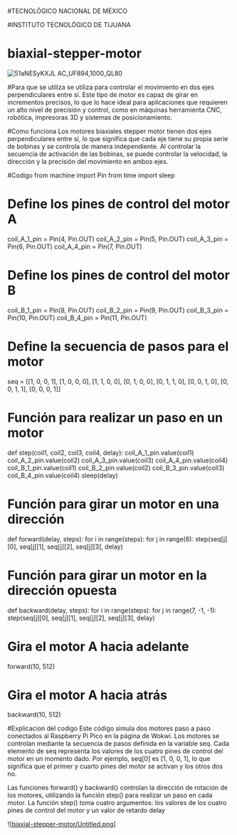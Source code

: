 #TECNOLÓGICO​ ​NACIONAL​ ​DE​ ​MÉXICO

#INSTITUTO TECNOLÓGICO DE TIJUANA


# biaxial-stepper-motor



![51aNESyKXJL _AC_UF894,1000_QL80_](https://user-images.githubusercontent.com/71302151/223566455-2b268791-2f77-4bae-96cc-3233d51f3472.jpg)

#Para que se utiliza
se utiliza para controlar el movimiento en dos ejes perpendiculares entre sí. Este tipo de motor es capaz de girar en incrementos precisos, lo que lo hace ideal para aplicaciones que requieren un alto nivel de precisión y control, como en máquinas herramienta CNC, robótica, impresoras 3D y sistemas de posicionamiento.

#Como funciona
Los motores biaxiales stepper motor tienen dos ejes perpendiculares entre sí, lo que significa que cada eje tiene su propia serie de bobinas y se controla de manera independiente. Al controlar la secuencia de activación de las bobinas, se puede controlar la velocidad, la dirección y la precisión del movimiento en ambos ejes.

#Codigo
from machine import Pin
from time import sleep

# Define los pines de control del motor A
coil_A_1_pin = Pin(4, Pin.OUT)
coil_A_2_pin = Pin(5, Pin.OUT)
coil_A_3_pin = Pin(6, Pin.OUT)
coil_A_4_pin = Pin(7, Pin.OUT)

# Define los pines de control del motor B
coil_B_1_pin = Pin(8, Pin.OUT)
coil_B_2_pin = Pin(9, Pin.OUT)
coil_B_3_pin = Pin(10, Pin.OUT)
coil_B_4_pin = Pin(11, Pin.OUT)

# Define la secuencia de pasos para el motor
seq = [[1, 0, 0, 1],
       [1, 0, 0, 0],
       [1, 1, 0, 0],
       [0, 1, 0, 0],
       [0, 1, 1, 0],
       [0, 0, 1, 0],
       [0, 0, 1, 1],
       [0, 0, 0, 1]]

# Función para realizar un paso en un motor
def step(coil1, coil2, coil3, coil4, delay):
    coil_A_1_pin.value(coil1)
    coil_A_2_pin.value(coil2)
    coil_A_3_pin.value(coil3)
    coil_A_4_pin.value(coil4)
    coil_B_1_pin.value(coil1)
    coil_B_2_pin.value(coil2)
    coil_B_3_pin.value(coil3)
    coil_B_4_pin.value(coil4)
    sleep(delay)

# Función para girar un motor en una dirección
def forward(delay, steps):
    for i in range(steps):
        for j in range(8):
            step(seq[j][0], seq[j][1], seq[j][2], seq[j][3], delay)

# Función para girar un motor en la dirección opuesta
def backward(delay, steps):
    for i in range(steps):
        for j in range(7, -1, -1):
            step(seq[j][0], seq[j][1], seq[j][2], seq[j][3], delay)

# Gira el motor A hacia adelante
forward(10, 512)

# Gira el motor A hacia atrás
backward(10, 512)

#Explicacion del codigo
Este código simula dos motores paso a paso conectados al Raspberry Pi Pico en la página de Wokwi. Los motores se controlan mediante la secuencia de pasos definida en la variable seq. Cada elemento de seq representa los valores de los cuatro pines de control del motor en un momento dado. Por ejemplo, seq[0] es [1, 0, 0, 1], lo que significa que el primer y cuarto pines del motor se activan y los otros dos no.

Las funciones forward() y backward() controlan la dirección de rotación de los motores, utilizando la función step() para realizar un paso en cada motor. La función step() toma cuatro argumentos: los valores de los cuatro pines de control del motor y un valor de retardo delay



![[biaxial-stepper-motor/Untitled.png](https://scontent.ftij1-2.fna.fbcdn.net/v/t1.15752-9/336167421_1840867446299820_6746456583620561127_n.png?_nc_cat=103&ccb=1-7&_nc_sid=ae9488&_nc_ohc=DUEgRC-sZ4oAX-0sJLN&_nc_ht=scontent.ftij1-2.fna&oh=03_AdRAAnOdR5VyNWB8NB2ZGRB_m837AvaZivsKgPUWK1OWMg&oe=64361C0A)]


